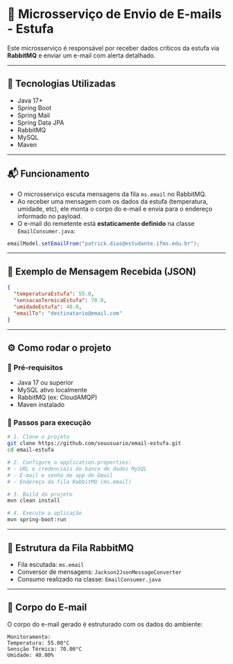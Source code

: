 # 📧 Microsserviço de Envio de E-mails - Estufa

Este microsserviço é responsável por receber dados críticos da estufa via **RabbitMQ** e enviar um e-mail com alerta detalhado.

---

## 💠 Tecnologias Utilizadas

- Java 17+
- Spring Boot
- Spring Mail
- Spring Data JPA
- RabbitMQ
- MySQL
- Maven

---

## 📬 Funcionamento

- O microsserviço escuta mensagens da fila `ms.email` no RabbitMQ.
- Ao receber uma mensagem com os dados da estufa (temperatura, umidade, etc), ele monta o corpo do e-mail e envia para o endereço informado no payload.
- O e-mail do remetente está **estaticamente definido** na classe `EmailConsumer.java`:

```java
emailModel.setEmailFrom("patrick.dias@estudante.ifms.edu.br");
```

---

## 📅 Exemplo de Mensagem Recebida (JSON)

```json
{
  "temperaturaEstufa": 55.0,
  "sensacaoTermicaEstufa": 70.0,
  "umidadeEstufa": 40.0,
  "emailTo": "destinatario@email.com"
}
```

---

## ⚙️ Como rodar o projeto

### 📖 Pré-requisitos

- Java 17 ou superior
- MySQL ativo localmente
- RabbitMQ (ex: CloudAMQP)
- Maven instalado

### 🚀 Passos para execução

```bash
# 1. Clone o projeto
git clone https://github.com/seuusuario/email-estufa.git
cd email-estufa

# 2. Configure o application.properties:
# - URL e credenciais do banco de dados MySQL
# - E-mail e senha de app do Gmail
# - Endereço da fila RabbitMQ (ms.email)

# 3. Build do projeto
mvn clean install

# 4. Execute a aplicação
mvn spring-boot:run
```

---

## 📂 Estrutura da Fila RabbitMQ

- Fila escutada: `ms.email`
- Conversor de mensagens: `Jackson2JsonMessageConverter`
- Consumo realizado na classe: `EmailConsumer.java`

---

## 📨 Corpo do E-mail

O corpo do e-mail gerado é estruturado com os dados do ambiente:

```
Monitoramento:
Temperatura: 55.00°C
Sensção Térmica: 70.00°C
Umidade: 40.00%
```
